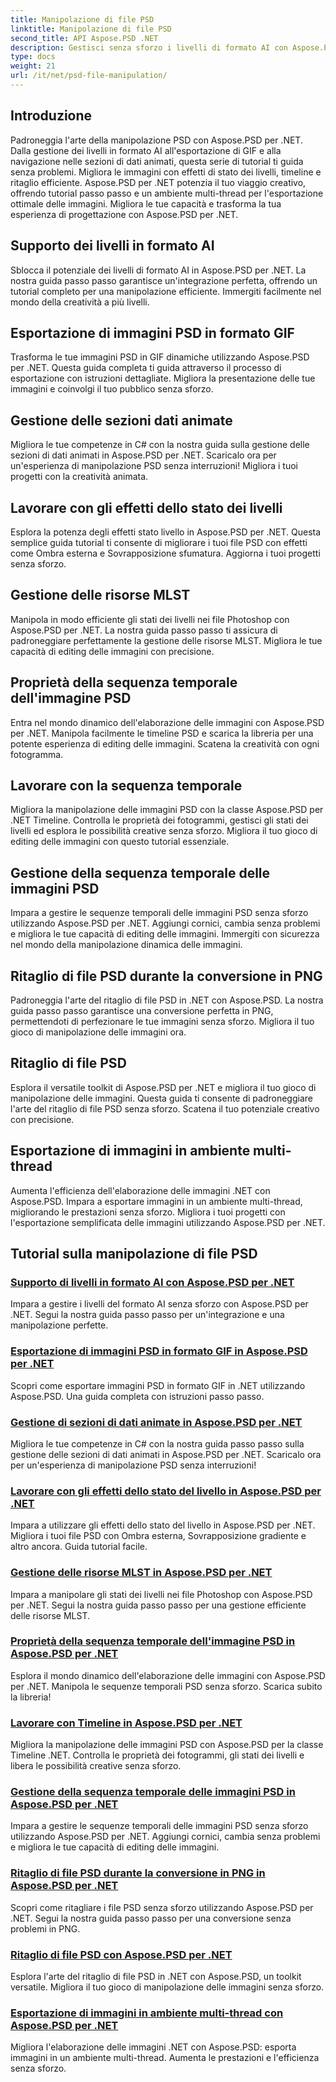 ```yaml
---
title: Manipolazione di file PSD
linktitle: Manipolazione di file PSD
second_title: API Aspose.PSD .NET
description: Gestisci senza sforzo i livelli di formato AI con Aspose.PSD per .NET. Impara a esportare immagini PSD in GIF, a gestire sezioni di dati animate e a manipolare gli stati dei livelli.
type: docs
weight: 21
url: /it/net/psd-file-manipulation/
---
```

## Introduzione

Padroneggia l'arte della manipolazione PSD con Aspose.PSD per .NET. Dalla gestione dei livelli in formato AI all'esportazione di GIF e alla navigazione nelle sezioni di dati animati, questa serie di tutorial ti guida senza problemi. Migliora le immagini con effetti di stato dei livelli, timeline e ritaglio efficiente. Aspose.PSD per .NET potenzia il tuo viaggio creativo, offrendo tutorial passo passo e un ambiente multi-thread per l'esportazione ottimale delle immagini. Migliora le tue capacità e trasforma la tua esperienza di progettazione con Aspose.PSD per .NET.

## Supporto dei livelli in formato AI

Sblocca il potenziale dei livelli di formato AI in Aspose.PSD per .NET. La nostra guida passo passo garantisce un'integrazione perfetta, offrendo un tutorial completo per una manipolazione efficiente. Immergiti facilmente nel mondo della creatività a più livelli.

## Esportazione di immagini PSD in formato GIF

Trasforma le tue immagini PSD in GIF dinamiche utilizzando Aspose.PSD per .NET. Questa guida completa ti guida attraverso il processo di esportazione con istruzioni dettagliate. Migliora la presentazione delle tue immagini e coinvolgi il tuo pubblico senza sforzo.

## Gestione delle sezioni dati animate

Migliora le tue competenze in C# con la nostra guida sulla gestione delle sezioni di dati animati in Aspose.PSD per .NET. Scaricalo ora per un'esperienza di manipolazione PSD senza interruzioni! Migliora i tuoi progetti con la creatività animata.

## Lavorare con gli effetti dello stato dei livelli

Esplora la potenza degli effetti stato livello in Aspose.PSD per .NET. Questa semplice guida tutorial ti consente di migliorare i tuoi file PSD con effetti come Ombra esterna e Sovrapposizione sfumatura. Aggiorna i tuoi progetti senza sforzo.

## Gestione delle risorse MLST

Manipola in modo efficiente gli stati dei livelli nei file Photoshop con Aspose.PSD per .NET. La nostra guida passo passo ti assicura di padroneggiare perfettamente la gestione delle risorse MLST. Migliora le tue capacità di editing delle immagini con precisione.

## Proprietà della sequenza temporale dell'immagine PSD

Entra nel mondo dinamico dell'elaborazione delle immagini con Aspose.PSD per .NET. Manipola facilmente le timeline PSD e scarica la libreria per una potente esperienza di editing delle immagini. Scatena la creatività con ogni fotogramma.

## Lavorare con la sequenza temporale

Migliora la manipolazione delle immagini PSD con la classe Aspose.PSD per .NET Timeline. Controlla le proprietà dei fotogrammi, gestisci gli stati dei livelli ed esplora le possibilità creative senza sforzo. Migliora il tuo gioco di editing delle immagini con questo tutorial essenziale.

## Gestione della sequenza temporale delle immagini PSD

Impara a gestire le sequenze temporali delle immagini PSD senza sforzo utilizzando Aspose.PSD per .NET. Aggiungi cornici, cambia senza problemi e migliora le tue capacità di editing delle immagini. Immergiti con sicurezza nel mondo della manipolazione dinamica delle immagini.

## Ritaglio di file PSD durante la conversione in PNG

Padroneggia l'arte del ritaglio di file PSD in .NET con Aspose.PSD. La nostra guida passo passo garantisce una conversione perfetta in PNG, permettendoti di perfezionare le tue immagini senza sforzo. Migliora il tuo gioco di manipolazione delle immagini ora.

## Ritaglio di file PSD

Esplora il versatile toolkit di Aspose.PSD per .NET e migliora il tuo gioco di manipolazione delle immagini. Questa guida ti consente di padroneggiare l'arte del ritaglio di file PSD senza sforzo. Scatena il tuo potenziale creativo con precisione.

## Esportazione di immagini in ambiente multi-thread

Aumenta l'efficienza dell'elaborazione delle immagini .NET con Aspose.PSD. Impara a esportare immagini in un ambiente multi-thread, migliorando le prestazioni senza sforzo. Migliora i tuoi progetti con l'esportazione semplificata delle immagini utilizzando Aspose.PSD per .NET.
## Tutorial sulla manipolazione di file PSD
### [Supporto di livelli in formato AI con Aspose.PSD per .NET](./support-layers-ai-format/)
Impara a gestire i livelli del formato AI senza sforzo con Aspose.PSD per .NET. Segui la nostra guida passo passo per un'integrazione e una manipolazione perfette.
### [Esportazione di immagini PSD in formato GIF in Aspose.PSD per .NET](./export-psd-to-gif/)
Scopri come esportare immagini PSD in formato GIF in .NET utilizzando Aspose.PSD. Una guida completa con istruzioni passo passo.
### [Gestione di sezioni di dati animate in Aspose.PSD per .NET](./animated-data-sections/)
Migliora le tue competenze in C# con la nostra guida passo passo sulla gestione delle sezioni di dati animati in Aspose.PSD per .NET. Scaricalo ora per un'esperienza di manipolazione PSD senza interruzioni!
### [Lavorare con gli effetti dello stato del livello in Aspose.PSD per .NET](./layer-state-effects/)
Impara a utilizzare gli effetti dello stato del livello in Aspose.PSD per .NET. Migliora i tuoi file PSD con Ombra esterna, Sovrapposizione gradiente e altro ancora. Guida tutorial facile.
### [Gestione delle risorse MLST in Aspose.PSD per .NET](./mlst-resources/)
Impara a manipolare gli stati dei livelli nei file Photoshop con Aspose.PSD per .NET. Segui la nostra guida passo passo per una gestione efficiente delle risorse MLST.
### [Proprietà della sequenza temporale dell'immagine PSD in Aspose.PSD per .NET](./psd-image-timeline-property/)
Esplora il mondo dinamico dell'elaborazione delle immagini con Aspose.PSD per .NET. Manipola le sequenze temporali PSD senza sforzo. Scarica subito la libreria!
### [Lavorare con Timeline in Aspose.PSD per .NET](./timeline/)
Migliora la manipolazione delle immagini PSD con Aspose.PSD per la classe Timeline .NET. Controlla le proprietà dei fotogrammi, gli stati dei livelli e libera le possibilità creative senza sforzo.
### [Gestione della sequenza temporale delle immagini PSD in Aspose.PSD per .NET](./psd-image-timeline/)
Impara a gestire le sequenze temporali delle immagini PSD senza sforzo utilizzando Aspose.PSD per .NET. Aggiungi cornici, cambia senza problemi e migliora le tue capacità di editing delle immagini.
### [Ritaglio di file PSD durante la conversione in PNG in Aspose.PSD per .NET](./crop-psd-conversion-png/)
Scopri come ritagliare i file PSD senza sforzo utilizzando Aspose.PSD per .NET. Segui la nostra guida passo passo per una conversione senza problemi in PNG.
### [Ritaglio di file PSD con Aspose.PSD per .NET](./crop-psd-file/)
Esplora l'arte del ritaglio di file PSD in .NET con Aspose.PSD, un toolkit versatile. Migliora il tuo gioco di manipolazione delle immagini senza sforzo.
### [Esportazione di immagini in ambiente multi-thread con Aspose.PSD per .NET](./export-images-multi-thread/)
Migliora l'elaborazione delle immagini .NET con Aspose.PSD: esporta immagini in un ambiente multi-thread. Aumenta le prestazioni e l'efficienza senza sforzo.